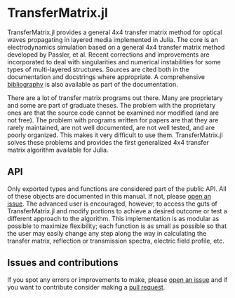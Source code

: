 # TransferMatrix.jl

TransferMatrix.jl provides a general 4x4 transfer matrix method for optical waves propagating in layered media implemented in Julia.
The core is an electrodynamics simulation based on a general 4x4 transfer matrix method developed by Passler, et al.
Recent corrections and improvements are incorporated to deal with singularities and numerical instabilities for some types of multi-layered structures.
Sources are cited both in the documentation and docstrings where appropriate.
A comprehensive [bibliography](https://garrek.org/TransferMatrix.jl/stable/bibliography/) is also available as part of the documentation.

There are a lot of transfer matrix programs out there. Many are
proprietary and some are part of graduate theses. The problem
with the proprietary ones are that the source code cannot be examined 
nor modified (and are not free). The problem with programs 
written for papers are that they are rarely maintained, are not
well documented, are not well tested, and are poorly organized.
This makes it very difficult to use them. TransferMatrix.jl 
solves these problems and provides the first generalized 4x4 transfer matrix algorithm
available for Julia.


## API

Only exported types and functions are considered part of the public API.
All of these objects are documented in this manual. If not, please [open an issue](https://github.com/garrekstemo/TransferMatrix.jl/issues/new).
The advanced user is encouraged, however, to access the guts of TransferMatrix.jl and modify portions to achieve a desired outcome or test a different approach to the algorithm.
This implementation is as modular as possible to maximize flexibility;
each function is as small as possible so that the user may easily change any step along the way in calculating the transfer matrix, reflection or transmission spectra, electric field profile, etc.


## Issues and contributions

If you spot any errors or improvements to make, please [open an issue](https://github.com/garrekstemo/TransferMatrix.jl/issues/new) and if you want to contribute consider making a [pull request](https://github.com/garrekstemo/TransferMatrix.jl/pulls).
